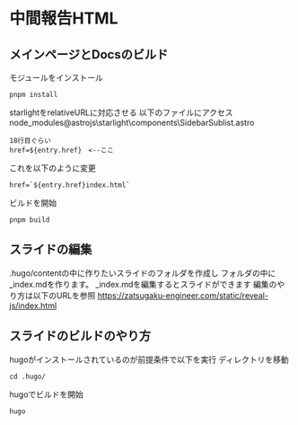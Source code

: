 # 中間報告HTML

## メインページとDocsのビルド
モジュールをインストール
```
pnpm install
```
starlightをrelativeURLに対応させる
以下のファイルにアクセス
node_modules\@astrojs\starlight\components\SidebarSublist.astro
```
18行目ぐらい
href=${entry.href}　<--ここ
```
これを以下のように変更
```
href=`${entry.href}index.html`
```
ビルドを開始
```
pnpm build
```

## スライドの編集
.hugo/contentの中に作りたいスライドのフォルダを作成し
フォルダの中に_index.mdを作ります。
_index.mdを編集するとスライドができます
編集のやり方は以下のURLを参照
https://zatsugaku-engineer.com/static/reveal-js/index.html

## スライドのビルドのやり方
hugoがインストールされているのが前提条件で以下を実行
ディレクトリを移動
```
cd .hugo/
```
hugoでビルドを開始
```
hugo
```
